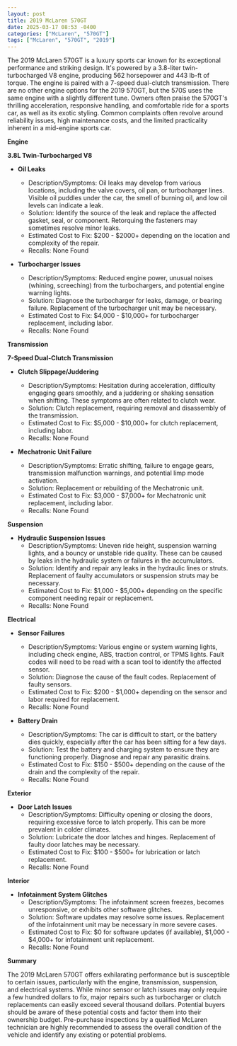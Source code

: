 ```yaml
---
layout: post
title: 2019 McLaren 570GT
date: 2025-03-17 08:53 -0400
categories: ["McLaren", "570GT"]
tags: ["McLaren", "570GT", "2019"]
---
```

The 2019 McLaren 570GT is a luxury sports car known for its exceptional performance and striking design. It's powered by a 3.8-liter twin-turbocharged V8 engine, producing 562 horsepower and 443 lb-ft of torque. The engine is paired with a 7-speed dual-clutch transmission. There are no other engine options for the 2019 570GT, but the 570S uses the same engine with a slightly different tune. Owners often praise the 570GT's thrilling acceleration, responsive handling, and comfortable ride for a sports car, as well as its exotic styling. Common complaints often revolve around reliability issues, high maintenance costs, and the limited practicality inherent in a mid-engine sports car.

**Engine**

**3.8L Twin-Turbocharged V8**

*   **Oil Leaks**
    *   Description/Symptoms: Oil leaks may develop from various locations, including the valve covers, oil pan, or turbocharger lines. Visible oil puddles under the car, the smell of burning oil, and low oil levels can indicate a leak.
    *   Solution: Identify the source of the leak and replace the affected gasket, seal, or component. Retorquing the fasteners may sometimes resolve minor leaks.
    *   Estimated Cost to Fix: $200 - $2000+ depending on the location and complexity of the repair.
    *   Recalls: None Found

*   **Turbocharger Issues**
    *   Description/Symptoms: Reduced engine power, unusual noises (whining, screeching) from the turbochargers, and potential engine warning lights.
    *   Solution: Diagnose the turbocharger for leaks, damage, or bearing failure. Replacement of the turbocharger unit may be necessary.
    *   Estimated Cost to Fix: $4,000 - $10,000+ for turbocharger replacement, including labor.
    *   Recalls: None Found

**Transmission**

**7-Speed Dual-Clutch Transmission**

*   **Clutch Slippage/Juddering**
    *   Description/Symptoms: Hesitation during acceleration, difficulty engaging gears smoothly, and a juddering or shaking sensation when shifting. These symptoms are often related to clutch wear.
    *   Solution: Clutch replacement, requiring removal and disassembly of the transmission.
    *   Estimated Cost to Fix: $5,000 - $10,000+ for clutch replacement, including labor.
    *   Recalls: None Found

*   **Mechatronic Unit Failure**
    *   Description/Symptoms: Erratic shifting, failure to engage gears, transmission malfunction warnings, and potential limp mode activation.
    *   Solution: Replacement or rebuilding of the Mechatronic unit.
    *   Estimated Cost to Fix: $3,000 - $7,000+ for Mechatronic unit replacement, including labor.
    *   Recalls: None Found

**Suspension**

*   **Hydraulic Suspension Issues**
    *   Description/Symptoms: Uneven ride height, suspension warning lights, and a bouncy or unstable ride quality. These can be caused by leaks in the hydraulic system or failures in the accumulators.
    *   Solution: Identify and repair any leaks in the hydraulic lines or struts. Replacement of faulty accumulators or suspension struts may be necessary.
    *   Estimated Cost to Fix: $1,000 - $5,000+ depending on the specific component needing repair or replacement.
    *   Recalls: None Found

**Electrical**

*   **Sensor Failures**
    *   Description/Symptoms: Various engine or system warning lights, including check engine, ABS, traction control, or TPMS lights. Fault codes will need to be read with a scan tool to identify the affected sensor.
    *   Solution: Diagnose the cause of the fault codes. Replacement of faulty sensors.
    *   Estimated Cost to Fix: $200 - $1,000+ depending on the sensor and labor required for replacement.
    *   Recalls: None Found

*   **Battery Drain**
    *   Description/Symptoms: The car is difficult to start, or the battery dies quickly, especially after the car has been sitting for a few days.
    *   Solution: Test the battery and charging system to ensure they are functioning properly. Diagnose and repair any parasitic drains.
    *   Estimated Cost to Fix: $150 - $500+ depending on the cause of the drain and the complexity of the repair.
    *   Recalls: None Found

**Exterior**

*   **Door Latch Issues**
    *   Description/Symptoms: Difficulty opening or closing the doors, requiring excessive force to latch properly. This can be more prevalent in colder climates.
    *   Solution: Lubricate the door latches and hinges. Replacement of faulty door latches may be necessary.
    *   Estimated Cost to Fix: $100 - $500+ for lubrication or latch replacement.
    *   Recalls: None Found

**Interior**

*   **Infotainment System Glitches**
    *   Description/Symptoms: The infotainment screen freezes, becomes unresponsive, or exhibits other software glitches.
    *   Solution: Software updates may resolve some issues. Replacement of the infotainment unit may be necessary in more severe cases.
    *   Estimated Cost to Fix: $0 for software updates (if available), $1,000 - $4,000+ for infotainment unit replacement.
    *   Recalls: None Found

**Summary**

The 2019 McLaren 570GT offers exhilarating performance but is susceptible to certain issues, particularly with the engine, transmission, suspension, and electrical systems. While minor sensor or latch issues may only require a few hundred dollars to fix, major repairs such as turbocharger or clutch replacements can easily exceed several thousand dollars. Potential buyers should be aware of these potential costs and factor them into their ownership budget. Pre-purchase inspections by a qualified McLaren technician are highly recommended to assess the overall condition of the vehicle and identify any existing or potential problems.

